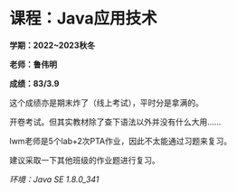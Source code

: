 # 课程：Java应用技术

**学期：2022~2023秋冬**

**老师：鲁伟明**

**成绩：83/3.9**

这个成绩亦是期末炸了（线上考试），平时分是拿满的。

开卷考试。但其实教材除了查下语法以外并没有什么大用……

lwm老师是5个lab+2次PTA作业，因此不太能通过习题来复习。

建议采取一下其他班级的作业题进行复习。

*环境：Java SE 1.8.0_341*
